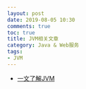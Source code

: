 ```yaml
---
layout: post
date: 2019-08-05 10:30
comments: true
toc: true
title: JVM相关文章
category: Java & Web服务
tags:
- JVM
---
```


- [一文了解JVM](https://segmentfault.com/a/1190000019845827)